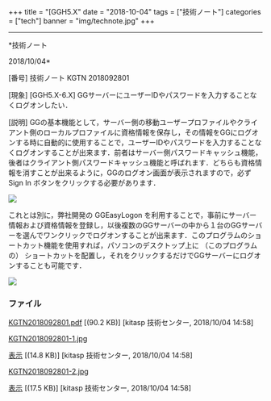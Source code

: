 ﻿+++
title = "[GGH5.X"
date = "2018-10-04"
tags = ["技術ノート"]
categories = ["tech"]
banner = "img/technote.jpg"
+++

-----------------------------------------------------------------------------------------------------------------------------

*技術ノート

2018/10/04*


[番号]
技術ノート KGTN 2018092801

[現象]
[GGH5.X-6.X]
GGサーバーにユーザーIDやパスワードを入力することなくログオンしたい．

[説明]
GGの基本機能として，サーバー側の移動ユーザープロファイルやクライアント側のローカルプロファイルに資格情報を保存し，その情報をGGにログオンする時に自動的に使用することで，ユーザーIDやパスワードを入力することなくログオンすることが出来ます．前者はサーバー側パスワードキャッシュ機能，後者はクライアント側パスワードキャッシュ機能と呼ばれます．どちらも資格情報を消すことが出来るように，GGのログオン画面が表示されますので，必ず
Sign In ボタンをクリックする必要があります．

![](http://techreport.kitasp.net/attachments/download/4178/KGTN2018092801-1.jpg)

これとは別に，弊社開発の GGEasyLogon
を利用することで，事前にサーバー情報および資格情報を登録し，以後複数のGGサーバーの中から１台のGGサーバーを選んでワンクリックでログオンすることが出来ます．このプログラムのショートカット機能を使用すれば，パソコンのデスクトップ上に
（このプログラムの）
ショートカットを配置し，それをクリックするだけでGGサーバーにログオンすることも可能です．

![](http://techreport.kitasp.net/attachments/download/4179/KGTN2018092801-2.jpg)


### ファイル

 
 


[KGTN2018092801.pdf](http://techreport.kitasp.net/attachments/download/4177/KGTN2018092801.pdf)
 [(90.2 KB)] [kitasp 技術センター, 2018/10/04
14:58]

[KGTN2018092801-1.jpg](http://techreport.kitasp.net/attachments/download/4178/KGTN2018092801-1.jpg)

[表示](http://techreport.kitasp.net/attachments/4178/KGTN2018092801-1.jpg "表示")
 [(14.8 KB)] [kitasp 技術センター, 2018/10/04
14:58]

[KGTN2018092801-2.jpg](http://techreport.kitasp.net/attachments/download/4179/KGTN2018092801-2.jpg)

[表示](http://techreport.kitasp.net/attachments/4179/KGTN2018092801-2.jpg "表示")
 [(17.5 KB)] [kitasp 技術センター, 2018/10/04
14:58]


 


 

